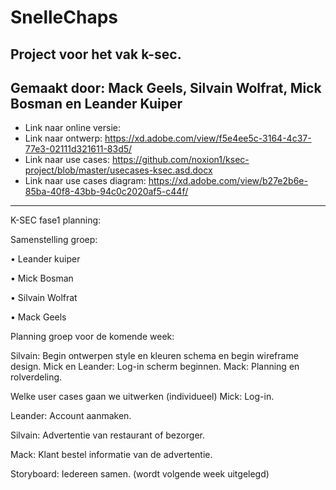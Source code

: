 # SnelleChaps

Project voor het vak k-sec.
-
Gemaakt door: Mack Geels, Silvain Wolfrat, Mick Bosman en Leander Kuiper
-

- Link naar online versie:
- Link naar ontwerp: https://xd.adobe.com/view/f5e4ee5c-3164-4c37-77e3-02111d321611-83d5/
- Link naar use cases: https://github.com/noxion1/ksec-project/blob/master/usecases-ksec.asd.docx
- Link naar use cases diagram: https://xd.adobe.com/view/b27e2b6e-85ba-40f8-43bb-94c0c2020af5-c44f/


---
K-SEC fase1 planning:

Samenstelling groep:

•	Leander kuiper

•	Mick Bosman

•	Silvain Wolfrat

•	Mack Geels

Planning groep voor de komende week:

Silvain:
Begin ontwerpen style en kleuren schema en begin wireframe design.
Mick en Leander:
Log-in scherm beginnen.
Mack: Planning en rolverdeling.

Welke user cases gaan we uitwerken (individueel)
Mick: Log-in.

Leander: Account aanmaken.

Silvain: Advertentie van restaurant of bezorger.

Mack: Klant bestel informatie van de advertentie.

Storyboard:
Iedereen samen. (wordt volgende week uitgelegd)





